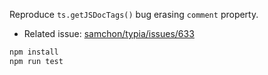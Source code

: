 Reproduce `ts.getJSDocTags()` bug erasing `comment` property.

  - Related issue: [samchon/typia/issues/633](https://github.com/samchon/typia/issues/633#issuecomment-1555700102)

```bash
npm install
npm run test
```